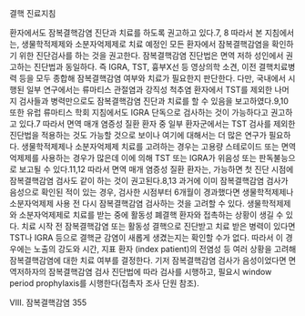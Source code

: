 결핵 진료지침

환자에서도 잠복결핵감염 진단과 치료를 하도록 권고하고 있다.7, 8 따라서 본 지침에서는, 생물학적제제와 소분자억제제로 치료 예정인 모든 환자에서 잠복결핵감염을 확인하기 위한 진단검사를 하는 것을 권고한다.
잠복결핵감염 진단법은 면역 저하 성인에서 권고하는 진단법과 동일하다. 즉 IGRA, TST, 흉부X선 등 영상의학 소견, 이전 결핵치료병력 등을 모두 종합해 잠복결핵감염 여부와 치료가 필요한지 판단한다. 다만, 국내에서 시행된 일부 연구에서는 류마티스 관절염과 강직성 척추염 환자에서 TST를 제외한 나머지 검사들과 병력만으로도 잠복결핵감염 진단과 치료를 할 수 있음을 보고하였다.9,10 또한 유럽 류마티스 학회 지침에서도 IGRA 단독으로 검사하는 것이 가능하다고 권고하고 있다.7 따라서 면역 매개 염증성 질환 환자 중 일부 환자군에서는 TST 검사를 제외한 진단법을 적용하는 것도 가능할 것으로 보이나 여기에 대해서는 더 많은 연구가 필요하다.
생물학적제제나 소분자억제제 치료를 고려하는 경우는 고용량 스테로이드 또는 면역억제제를 사용하는 경우가 많은데 이에 의해 TST 또는 IGRA가 위음성 또는 판독불능으로 보고될 수 있다.11,12 따라서 면역 매개 염증성 질환 환자는, 가능하면 첫 진단 시점에 잠복결핵감염 검사도 같이 하는 것이 권고된다.8,13
과거에 이미 잠복결핵감염 검사가 음성으로 확인된 적이 있는 경우, 검사한 시점부터 6개월이 경과했다면 생물학적제제나 소분자억제제 사용 전 다시 잠복결핵감염 검사하는 것을 고려할 수 있다.
생물학적제제와 소분자억제제로 치료를 받는 중에 활동성 폐결핵 환자와 접촉하는 상황이 생길 수 있다. 치료 시작 전 잠복결핵감염 또는 활동성 결핵으로 진단받고 치료 받은 병력이 있다면 TST나 IGRA 등으로 결핵균 감염이 새롭게 생겼는지는 확인할 수가 없다. 따라서 이 경우에는 노출의 강도와 시간, 지표 환자 (index patient)의 전염성 등 여러 상황을 고려해 잠복결핵감염에 대한 치료 여부를 결정한다. 기저 잠복결핵감염 검사가 음성이었다면 면역저하자의 잠복결핵감염 검사 진단법에 따라 검사를 시행하고, 필요시 window period prophylaxis를 시행한다(접촉자 조사 단원 참조).

VIII. 잠복결핵감염 <PAGE>355